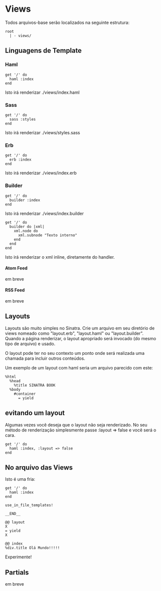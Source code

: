 Views
=====
Todos arquivos-base serão localizados na seguinte estrutura:

	root
	  | - views/

Linguagens de Template
------------------

### Haml
	get '/' do
	  haml :index
	end

Isto irá renderizar  ./views/index.haml

### Sass
	get '/' do
	  sass :styles
	end

Isto irá renderizar ./views/styles.sass

### Erb
	get '/' do
	  erb :index
	end

Isto irá renderizar ./views/index.erb

### Builder
	get '/' do
	  builder :index
	end

Isto irá renderizar ./views/index.builder

	get '/' do
	  builder do |xml|
        xml.node do
          xml.subnode "Texto interno"
        end
      end
	end

Isto irá renderizar o xml inline, diretamente do handler.

#### Atom Feed
em breve

#### RSS Feed
em breve


Layouts
-------
Layouts são muito simples no Sinatra. Crie um arquivo em seu diretório de views nomeado como "layout.erb", "layout.haml" ou "layout.builder".  Quando a página renderizar, o layout apropriado será invocado (do mesmo tipo de arquivo) e usado.


O layout pode ter no seu contexto um ponto onde será realizada uma chamada para incluir outros conteúdos.

Um exemplo de um layout com haml seria um arquivo parecido com este:

    %html
      %head
        %title SINATRA BOOK
      %body
        #container
          = yield

evitando um layout
-----------------
Algumas vezes você deseja que o layout não seja renderizado. No seu método de renderização simplesmente passe :layout => false e você será o cara.

    get '/' do
      haml :index, :layout => false
    end

No arquivo das Views
-------------
Isto é uma fria:

	get '/' do
	  haml :index
	end

	use_in_file_templates!

	__END__

	@@ layout
	X
	= yield
	X

	@@ index
	%div.title Olá Mundo!!!!!

Experimente!

Partials
--------
em breve

